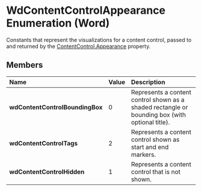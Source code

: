 
# WdContentControlAppearance Enumeration (Word)

Constants that represent the visualizations for a content control, passed to and returned by the [ContentControl.Appearance](0f68796e-5c83-14c5-8a0f-e56fb7d9d90d.md) property.


## Members



|**Name**|**Value**|**Description**|
|:-----|:-----|:-----|
| **wdContentControlBoundingBox**|0|Represents a content control shown as a shaded rectangle or bounding box (with optional title).|
| **wdContentControlTags**|2|Represents a content control shown as start and end markers.|
| **wdContentControlHidden**|1|Represents a content control that is not shown.|

